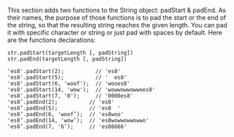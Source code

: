 This section adds two functions to the String object: padStart & padEnd. As their names, the purpose
of those functions is to pad the start or the end of the string, so that the resulting string
reaches the given length. You can pad it with specific character or string or just pad with spaces
by default. Here are the functions declarations:

```
str.padStart(targetLength [, padString])
str.padEnd(targetLength [, padString])
```

```
'es8'.padStart(2);          // 'es8'
'es8'.padStart(5);          // '  es8'
'es8'.padStart(6, 'woof');  // 'wooes8'
'es8'.padStart(14, 'wow');  // 'wowwowwowwoes8'
'es8'.padStart(7, '0');     // '0000es8'
'es8’.padEnd(2);          // 'es8'
'es8’.padEnd(5);          // 'es8  '
'es8’.padEnd(6, 'woof’);  // 'es8woo'
'es8’.padEnd(14, 'wow’);  // 'es8wowwowwowwo'
'es8’.padEnd(7, '6’);     // 'es86666'
```
